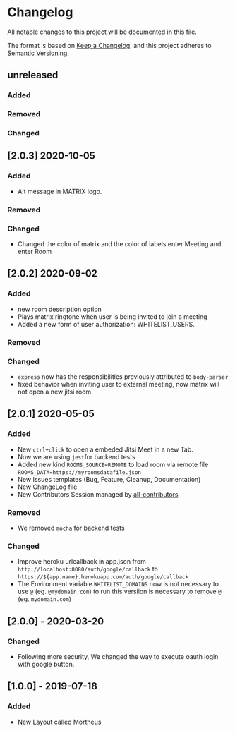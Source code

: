 # Changelog
All notable changes to this project will be documented in this file.

The format is based on [Keep a Changelog](https://keepachangelog.com/en/1.0.0/),
and this project adheres to [Semantic Versioning](https://semver.org/spec/v2.0.0.html).


## unreleased
### Added

### Removed

### Changed



## [2.0.3] 2020-10-05
### Added
- Alt message in MATRIX logo.

### Removed

### Changed
- Changed the color of matrix and the color of labels enter Meeting and enter Room


## [2.0.2] 2020-09-02
### Added
- new room description option
- Plays matrix ringtone when user is being invited to join a meeting
- Added a new form of user authorization: WHITELIST_USERS.

### Removed

### Changed
- `express` now has the responsibilities previously attributed to `body-parser`
- fixed behavior when inviting user to external meeting, now matrix will not open a new jitsi room


## [2.0.1] 2020-05-05
### Added
- New `ctrl+click` to open a embeded Jitsi Meet in a new Tab.
- Now we are using `jest`for backend tests
- Added new kind `ROOMS_SOURCE=REMOTE` to load room via remote file `ROOMS_DATA=https://myroomsdatafile.json`
- New Issues templates (Bug, Feature, Cleanup, Documentation)
- New ChangeLog file 
- New Contributors Session managed by [all-contributors](https://github.com/all-contributors/all-contributors)
   
### Removed
- We removed `mocha` for backend tests 

### Changed
- Improve heroku urlcallback in app.json from `http://localhost:8080/auth/google/callback` to `https://${app.name}.herokuapp.com/auth/google/callback`
- The Environment variable `WHITELIST_DOMAINS` now is not necessary to use `@` (eg. `@mydomain.com`) to run this versiion is necessary to remove `@` (eg. `mydomain.com`)

## [2.0.0] - 2020-03-20
### Changed
- Following more security, We changed the way to execute oauth login with google button. 

## [1.0.0] - 2019-07-18
### Added
- New Layout called Mortheus  
